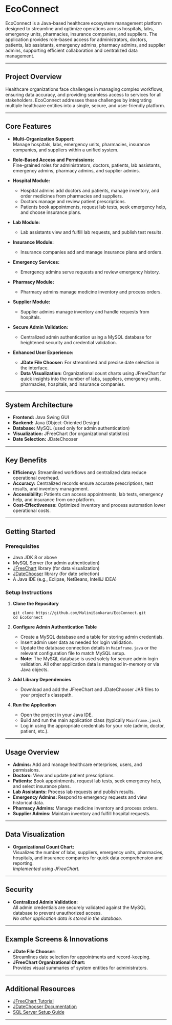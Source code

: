 # EcoConnect

EcoConnect is a Java-based healthcare ecosystem management platform designed to streamline and optimize operations across hospitals, labs, emergency units, pharmacies, insurance companies, and suppliers. The application provides role-based access for administrators, doctors, patients, lab assistants, emergency admins, pharmacy admins, and supplier admins, supporting efficient collaboration and centralized data management.

---

## Project Overview

Healthcare organizations face challenges in managing complex workflows, ensuring data accuracy, and providing seamless access to services for all stakeholders. EcoConnect addresses these challenges by integrating multiple healthcare entities into a single, secure, and user-friendly platform.

---

## Core Features

- **Multi-Organization Support:**  
  Manage hospitals, labs, emergency units, pharmacies, insurance companies, and suppliers within a unified system.

- **Role-Based Access and Permissions:**  
  Fine-grained roles for administrators, doctors, patients, lab assistants, emergency admins, pharmacy admins, and supplier admins.

- **Hospital Module:**  
  - Hospital admins add doctors and patients, manage inventory, and order medicines from pharmacies and suppliers.
  - Doctors manage and review patient prescriptions.
  - Patients book appointments, request lab tests, seek emergency help, and choose insurance plans.

- **Lab Module:**  
  - Lab assistants view and fulfill lab requests, and publish test results.

- **Insurance Module:**  
  - Insurance companies add and manage insurance plans and orders.

- **Emergency Services:**  
  - Emergency admins serve requests and review emergency history.

- **Pharmacy Module:**  
  - Pharmacy admins manage medicine inventory and process orders.

- **Supplier Module:**  
  - Supplier admins manage inventory and handle requests from hospitals.

- **Secure Admin Validation:**  
  - Centralized admin authentication using a MySQL database for heightened security and credential validation.

- **Enhanced User Experience:**  
  - **JDate File Chooser:** For streamlined and precise date selection in the interface.
  - **Data Visualization:** Organizational count charts using JFreeChart for quick insights into the number of labs, suppliers, emergency units, pharmacies, hospitals, and insurance companies.

---

## System Architecture

- **Frontend:** Java Swing GUI
- **Backend:** Java (Object-Oriented Design)
- **Database:** MySQL (used only for admin authentication)
- **Visualization:** JFreeChart (for organizational statistics)
- **Date Selection:** JDateChooser

---

## Key Benefits

- **Efficiency:** Streamlined workflows and centralized data reduce operational overhead.
- **Accuracy:** Centralized records ensure accurate prescriptions, test results, and inventory management.
- **Accessibility:** Patients can access appointments, lab tests, emergency help, and insurance from one platform.
- **Cost-Effectiveness:** Optimized inventory and process automation lower operational costs.

---

## Getting Started

### Prerequisites

- Java JDK 8 or above
- MySQL Server (for admin authentication)
- [JFreeChart](https://www.jfree.org/jfreechart/) library (for data visualization)
- [JDateChooser](https://toedter.com/jcalendar/) library (for date selection)
- A Java IDE (e.g., Eclipse, NetBeans, IntelliJ IDEA)

### Setup Instructions

1. **Clone the Repository**
    ```
    git clone https://github.com/MaliniSankaran/EcoConnect.git
    cd EcoConnect
    ```

2. **Configure Admin Authentication Table**
    - Create a MySQL database and a table for storing admin credentials.
    - Insert admin user data as needed for login validation.
    - Update the database connection details in `Mainframe.java` or the relevant configuration file to match MySQL setup.
    - **Note:** The MySQL database is used solely for secure admin login validation. All other application data is managed in-memory or via Java objects.

3. **Add Library Dependencies**
    - Download and add the JFreeChart and JDateChooser JAR files to your project's classpath.

4. **Run the Application**
    - Open the project in your Java IDE.
    - Build and run the main application class (typically `Mainframe.java`).
    - Log in using the appropriate credentials for your role (admin, doctor, patient, etc.).

---

## Usage Overview

- **Admins:** Add and manage healthcare enterprises, users, and permissions.
- **Doctors:** View and update patient prescriptions.
- **Patients:** Book appointments, request lab tests, seek emergency help, and select insurance plans.
- **Lab Assistants:** Process lab requests and publish results.
- **Emergency Admins:** Respond to emergency requests and view historical data.
- **Pharmacy Admins:** Manage medicine inventory and process orders.
- **Supplier Admins:** Maintain inventory and fulfill hospital requests.

---

## Data Visualization

- **Organizational Count Chart:**  
  Visualizes the number of labs, suppliers, emergency units, pharmacies, hospitals, and insurance companies for quick data comprehension and reporting.  
  _Implemented using JFreeChart._

---

## Security

- **Centralized Admin Validation:**  
  All admin credentials are securely validated against the MySQL database to prevent unauthorized access.  
  _No other application data is stored in the database._

---

## Example Screens & Innovations

- **JDate File Chooser:**  
  Streamlines date selection for appointments and record-keeping.
- **JFreeChart Organizational Chart:**  
  Provides visual summaries of system entities for administrators.

---

## Additional Resources

- [JFreeChart Tutorial](https://www.youtube.com/watch?v=7LpvxC69qvg)
- [JDateChooser Documentation](https://toedter.com/jcalendar/)
- [SQL Server Setup Guide](https://www.youtube.com/watch?v=goM8I9iVOIw) 

---


